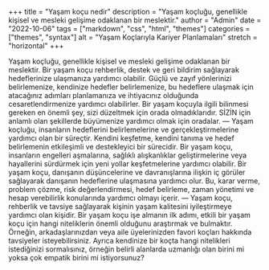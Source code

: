 +++
title = "Yaşam koçu nedir"
description = "Yaşam koçluğu, genellikle kişisel ve mesleki gelişime odaklanan bir meslektir."
author = "Admin"
date = "2022-10-06"
tags = ["markdown", "css", "html", "themes"]
categories = ["themes", "syntax"]
  alt = "Yaşam Koçlarıyla Kariyer Planlamaları"
  stretch = "horizontal"
+++

Yaşam koçluğu, genellikle kişisel ve mesleki gelişime odaklanan bir meslektir.
Bir yaşam koçu rehberlik, destek ve geri bildirim sağlayarak hedeflerinize ulaşmanıza yardımcı olabilir. Güçlü ve zayıf yönlerinizi belirlemenize, kendinize hedefler belirlemenize, bu hedeflere ulaşmak için atacağınız adımları planlamanıza ve ihtiyacınız olduğunda cesaretlendirmenize yardımcı olabilirler.
Bir yaşam koçuyla ilgili bilinmesi gereken en önemli şey, sizi düzeltmek için orada olmadıklarıdır. SİZİN için anlamlı olan şekillerde büyümenize yardımcı olmak için oradalar.
—
Yaşam koçluğu, insanların hedeflerini belirlemelerine ve gerçekleştirmelerine yardımcı olan bir süreçtir. Kendini keşfetme, kendini tanıma ve hedef belirlemenin etkileşimli ve destekleyici bir sürecidir. Bir yaşam koçu, insanların engelleri aşmalarına, sağlıklı alışkanlıklar geliştirmelerine veya hayallerini sürdürmek için yeni yollar keşfetmelerine yardımcı olabilir.
Bir yaşam koçu, danışanın düşüncelerine ve davranışlarına ilişkin iç görüler sağlayarak danışanın hedeflerine ulaşmasına yardımcı olur. Bu, karar verme, problem çözme, risk değerlendirmesi, hedef belirleme, zaman yönetimi ve hesap verebilirlik konularında yardımcı olmayı içerir.
—
Yaşam koçu, rehberlik ve tavsiye sağlayarak kişinin yaşam kalitesini iyileştirmeye yardımcı olan kişidir.
Bir yaşam koçu işe almanın ilk adımı, etkili bir yaşam koçu için hangi niteliklerin önemli olduğunu araştırmak ve bulmaktır. Örneğin, arkadaşlarınızdan veya aile üyelerinizden favori koçları hakkında tavsiyeler isteyebilirsiniz. Ayrıca kendinize bir koçta hangi nitelikleri istediğinizi sormalısınız, örneğin belirli alanlarda uzmanlığı olan birini mi yoksa çok empatik birini mi istiyorsunuz?
